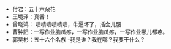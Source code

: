 
- 付君：五十六朵花
- 王境泽：真香！
- 曾晓鸿： 啧啧啧啧啧啧，牛逼坏了，插会儿腰
- 曹钟阳：一写作业脑瓜疼，一写作业脑瓜疼，一写作业哪儿都疼。
- 郭昊彬：五十六个名族
-我是谁？我在哪？我要干什么？


